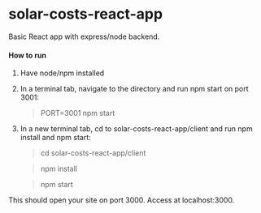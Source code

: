 # solar-costs-react-app

Basic React app with express/node backend.

#### How to run
1. Have node/npm installed
2. In a terminal tab, navigate to the directory and run npm start on port 3001:
    > PORT=3001 npm start
    
3. In a new terminal tab, cd to solar-costs-react-app/client and run npm install and npm start:
    > cd solar-costs-react-app/client
    
    > npm install
    
    > npm start
    
This should open your site on port 3000. Access at localhost:3000. 
